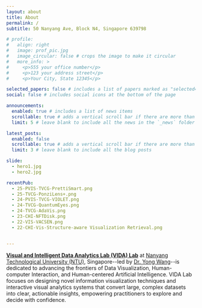 ```yaml
---
layout: about
title: About
permalink: /
subtitle: 50 Nanyang Ave, Block N4, Singapore 639798

# profile:
#   align: right
#   image: prof_pic.jpg
#   image_circular: false # crops the image to make it circular
#   more_info: >
#     <p>555 your office number</p>
#     <p>123 your address street</p>
#     <p>Your City, State 12345</p>

selected_papers: false # includes a list of papers marked as "selected={true}"
social: false # includes social icons at the bottom of the page

announcements:
  enabled: true # includes a list of news items
  scrollable: true # adds a vertical scroll bar if there are more than 3 news items
  limit: 5 # leave blank to include all the news in the `_news` folder

latest_posts:
  enabled: false
  scrollable: true # adds a vertical scroll bar if there are more than 3 new posts items
  limit: 3 # leave blank to include all the blog posts

slide:
  - hero1.jpg
  - hero2.jpg

recentPub:
  - 25-PVIS-TVCG-PrettiSmart.png
  - 25-TVCG-PonziLens+.png
  - 24-PVIS-TVCG-VIOLET.png
  - 24-TVCG-QuantumEyes.png
  - 24-TVCG-AdaVis.png
  - 23-CHI-NFTDisk.png
  - 22-VIS-VACSEN.png
  - 22-CHI-Vis-Structure-aware Visualization Retrieval.png


---
```


<!-- 在 index.md 或其他页面插入以下代码 -->
<!-- <div style="text-align: center;">
  <img src="{{ '/assets/img/custom/banner.jpg' | relative_url }}" alt="Banner Image" style="width: 100%; max-width: 1200px; height: auto; border-radius: 10px; box-shadow: 0 4px 8px rgba(0,0,0,0.2); margin-bottom: 2rem;" />
</div> -->


[**Visual and Intelligent Data Analytics Lab (VIDA) Lab**](https://vida-lab.org/) at [Nanyang Technological University (NTU)](https://www.ntu.edu.sg/), Singapore--led by [Dr. Yong Wang](https://yong-wang.org/)--is dedicated to advancing the frontiers of Data Visualization, Human-computer Interaction, and Human-centered Artificial Intelligence.
VIDA Lab focuses on designing novel information visualization techniques and interactive visual analytics systems that convert large, complex datasets into clear, actionable insights, empowering practitioners to explore and decide with confidence.

